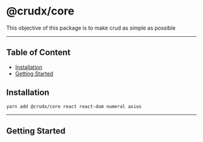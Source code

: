 # @crudx/core

This objective of this package is to make crud as simple as possible

---

## Table of Content

- [Installation](#installation)
- [Getting Started](#getting-started)

## Installation

```bash
yarn add @crudx/core react react-dom numeral axios
```

---

## Getting Started
